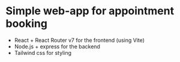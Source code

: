 # Simple web-app for appointment booking
- React + React Router v7 for the frontend (using Vite)
- Node.js + express for the backend
- Tailwind css for styling